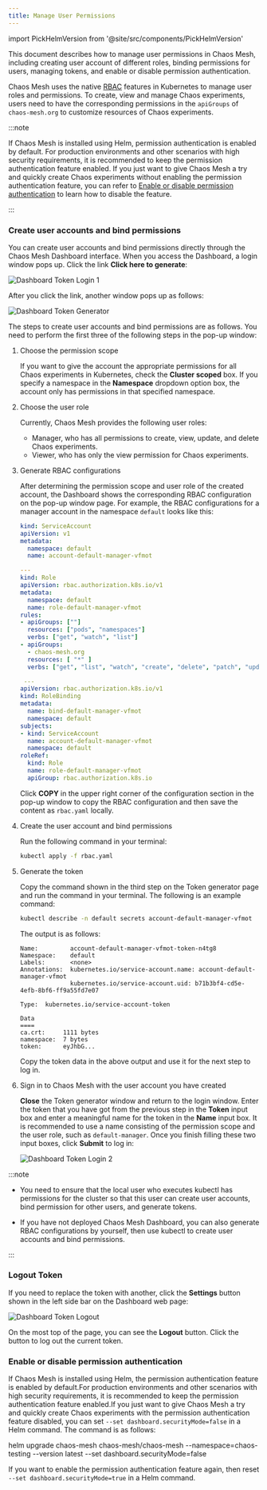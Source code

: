 ```yaml
---
title: Manage User Permissions
---
```


import PickHelmVersion from '@site/src/components/PickHelmVersion'

This document describes how to manage user permissions in Chaos Mesh, including creating user account of different roles, binding permissions for users, managing tokens, and enable or disable permission authentication.

Chaos Mesh uses the native [RBAC](https://kubernetes.io/docs/reference/access-authn-authz/rbac/) features in Kubernetes to manage user roles and permissions. To create, view and manage Chaos experiments, users need to have the corresponding permissions in the `apiGroups` of `chaos-mesh.org` to customize resources of Chaos experiments.

:::note

If Chaos Mesh is installed using Helm, permission authentication is enabled by default. For production environments and other scenarios with high security requirements, it is recommended to keep the permission authentication feature enabled. If you just want to give Chaos Mesh a try and quickly create Chaos experiments without enabling the permission authentication feature, you can refer to [Enable or disable permission authentication](#enable-or-disable-permission-authentication) to learn how to disable the feature.

:::

### Create user accounts and bind permissions

You can create user accounts and bind permissions directly through the Chaos Mesh Dashboard interface. When you access the Dashboard, a login window pops up. Click the link **Click here to generate**:

![Dashboard Token Login 1](img/dashboard_login1.png)

After you click the link, another window pops up as follows:

![Dashboard Token Generator](img/token_helper.png)

The steps to create user accounts and bind permissions are as follows. You need to perform the first three of the following steps in the pop-up window:

1. Choose the permission scope

   If you want to give the account the appropriate permissions for all Chaos experiments in Kubernetes, check the **Cluster scoped** box. If you specify a namespace in the **Namespace** dropdown option box, the account only has permissions in that specified namespace.

2. Choose the user role

   Currently, Chaos Mesh provides the following user roles:

   - Manager, who has all permissions to create, view, update, and delete Chaos experiments.
   - Viewer, who has only the view permission for Chaos experiments.

3. Generate RBAC configurations

   After determining the permission scope and user role of the created account, the Dashboard shows the corresponding RBAC configuration on the pop-up window page. For example, the RBAC configurations for a manager account in the namespace `default` looks like this:

   ```yaml
   kind: ServiceAccount
   apiVersion: v1
   metadata:
     namespace: default
     name: account-default-manager-vfmot

   ---
   kind: Role
   apiVersion: rbac.authorization.k8s.io/v1
   metadata:
     namespace: default
     name: role-default-manager-vfmot
   rules:
   - apiGroups: [""]
     resources: ["pods", "namespaces"]
     verbs: ["get", "watch", "list"]
   - apiGroups:
     - chaos-mesh.org
     resources: [ "*" ]
     verbs: ["get", "list", "watch", "create", "delete", "patch", "update"]

    ---
   apiVersion: rbac.authorization.k8s.io/v1
   kind: RoleBinding
   metadata:
     name: bind-default-manager-vfmot
     namespace: default
   subjects:
   - kind: ServiceAccount
     name: account-default-manager-vfmot
     namespace: default
   roleRef:
     kind: Role
     name: role-default-manager-vfmot
     apiGroup: rbac.authorization.k8s.io
   ```

   Click **COPY** in the upper right corner of the configuration section in the pop-up window to copy the RBAC configuration and then save the content as `rbac.yaml` locally.

4. Create the user account and bind permissions

   Run the following command in your terminal:

   ```bash
   kubectl apply -f rbac.yaml
   ```

5. Generate the token

   Copy the command shown in the third step on the Token generator page and run the command in your terminal. The following is an example command:

   ```bash
   kubectl describe -n default secrets account-default-manager-vfmot
   ```

   The output is as follows:

   ```log
   Name:         account-default-manager-vfmot-token-n4tg8
   Namespace:    default
   Labels:       <none>
   Annotations:  kubernetes.io/service-account.name: account-default-manager-vfmot
                 kubernetes.io/service-account.uid: b71b3bf4-cd5e-4efb-8bf6-ff9a55fd7e07

   Type:  kubernetes.io/service-account-token

   Data
   ====
   ca.crt:     1111 bytes
   namespace:  7 bytes
   token:      eyJhbG...
   ```

   Copy the token data in the above output and use it for the next step to log in.

6. Sign in to Chaos Mesh with the user account you have created

   **Close** the Token generator window and return to the login window. Enter the token that you have got from the previous step in the **Token** input box and enter a meaningful name for the token in the **Name** input box. It is recommended to use a name consisting of the permission scope and the user role, such as `default-manager`. Once you finish filling these two input boxes, click **Submit** to log in:

   ![Dashboard Token Login 2](img/dashboard_login2.png)

:::note

- You need to ensure that the local user who executes kubectl has permissions for the cluster so that this user can create user accounts, bind permission for other users, and generate tokens.

- If you have not deployed Chaos Mesh Dashboard, you can also generate RBAC configurations by yourself, then use kubectl to create user accounts and bind permissions.

:::

### Logout Token

If you need to replace the token with another, click the **Settings** button shown in the left side bar on the Dashboard web page:

![Dashboard Token Logout](img/token_logout.png)

On the most top of the page, you can see the **Logout** button. Click the button to log out the current token.

### Enable or disable permission authentication

If Chaos Mesh is installed using Helm, the permission authentication feature is enabled by default.For production environments and other scenarios with high security requirements, it is recommended to keep the permission authentication feature enabled.If you just want to give Chaos Mesh a try and quickly create Chaos experiments with the permission authentication feature disabled, you can set `--set dashboard.securityMode=false` in a Helm command. The command is as follows:

<PickHelmVersion>
helm upgrade chaos-mesh chaos-mesh/chaos-mesh --namespace=chaos-testing --version latest --set dashboard.securityMode=false
</PickHelmVersion>

If you want to enable the permission authentication feature again, then reset `--set dashboard.securityMode=true` in a Helm command.
